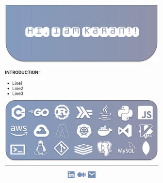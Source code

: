 <img src="Hero.svg"> 

#### INTRODUCTION:

- Line1
- Line2
- Line3


<img src="tech.svg" align="center">

-------

<p align="center">
    <a href="https://www.linkedin.com/in/karansahluwalia/" alt="LinkedIn"><img src="linkedin.svg" width=30></a> <a href="https://karan9123.medium.com/" alt="Medium"><img src="medium.svg" width=30></a> <a href="mailto:karan9123@gmail.com" alt="Contact me"><img src="mail.svg" width=30></a>
</p>
